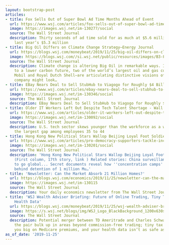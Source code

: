 ```yaml
---
layout: bootstrap-post
articles:
- title: Fox Sells Out of Super Bowl Ad Time Months Ahead of Event
  url: https://www.wsj.com/articles/fox-sells-out-of-super-bowl-ad-time-months-ahead-of-event-11574690400
  image: https://images.wsj.net/im-130277/social
  source: The Wall Street Journal
  description: Thirty seconds of ad time sold for as much at $5.6 million, topping
    last year’s $5.3 million
- title: Big Oil Differs on Climate Change Strategy—Energy Journal
  url: https://blogs.wsj.com/moneybeat/2019/11/25/big-oil-differs-on-climate-change-strategy-energy-journal/
  image: https://blogs.wsj.com//si.wsj.net/public/resources/images/B3-FN977_Turbin_P_20191125084701.jpg
  source: The Wall Street Journal
  description: Climate change is altering Big Oil in remarkable ways. In the transformation
    to a lower carbon future, two of the world’s largest oil and gas companies—Exxon
    Mobil and Royal Dutch Shell—are articulating distinctive visions of what an energy
    company might look…
- title: EBay Nears Deal to Sell StubHub to Viagogo for Roughly $4 Billion
  url: https://www.wsj.com/articles/ebay-nears-deal-to-sell-stubhub-to-viagogo-for-roughly-4-billion-11574688756
  image: https://images.wsj.net/im-130346/social
  source: The Wall Street Journal
  description: EBay Nears Deal to Sell StubHub to Viagogo for Roughly $4 Billion wsj.com
- title: Older IT Workers Left Out Despite Tech Talent Shortage - Wall Street Journal
  url: https://www.wsj.com/articles/older-it-workers-left-out-despite-tech-talent-shortage-11574683200
  image: https://images.wsj.net/im-130092/social
  source: The Wall Street Journal
  description: U.S. tech sector skews younger than the workforce as a whole, with
    the largest gap among employees 35 to 44
- title: Hong Kong New Political Stars Wallop Beijing Loyal Foot Soldiers...
  url: https://www.wsj.com/articles/pro-democracy-supporters-tackle-incumbents-even-in-hong-kongs-most-pro-china-areas-11574617290
  image: https://images.wsj.net/im-130201/social
  source: The Wall Street Journal
  description: 'Hong Kong New Political Stars Wallop Beijing Loyal Foot Soldiers...
    (First column, 17th story, link ) Related stories: China surveillance tech seeks
    to go global... Secret documents reveal how ''concentration camps'' work... Man
    behind detention of 1 million Mu…'
- title: 'Newsletter: Can the Market Absorb 21 Million Homes?'
  url: https://blogs.wsj.com/economics/2019/11/25/newsletter-can-the-market-absorb-21-million-homes/
  image: https://images.wsj.net/im-130115
  source: The Wall Street Journal
  description: Your daily economics newsletter from The Wall Street Journal.
- title: 'WSJ Wealth Adviser Briefing: Future of Online Trading, Tiny Tax Moves, Your
    Health Data'
  url: https://blogs.wsj.com/moneybeat/2019/11/25/wsj-wealth-adviser-briefing-future-of-online-trading-tiny-tax-moves-your-health-data/
  image: https://s.wsj.net/blogs/img/WSJ_Logo_BlackBackground_1200x630social
  source: The Wall Street Journal
  description: Potential merger between TD Ameritrade and Charles Schwab would help
    the pair bulk up in areas beyond commission-free trading; tiny tax moves can save
    you big on Medicare premiums, and your health data isn’t as safe as you think.
as_of_date: '2019-11-25'
---
```


